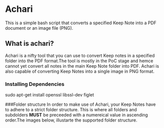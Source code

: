 # Achari
This is a simple bash script that converts a specified Keep Note into a PDF document or an image file (PNG). 

## What is achari?
Achari is a nifty tool that you can use to convert Keep notes in a specified folder into the PDF format.The tool is mostly in the PoC stage and hemce cannot yet convert all notes in the main Keep Note folder into PDF. Achari is also capable of converting Keep Notes into a single image in PNG format. 

### Installing Dependencies
sudo apt-get install openssl libssl-dev figlet

###Folder structure
In order to make use of Achari, your Keep Notes have to adhere to a strict folder structure. This is where all folders and subdolders **MUST** be preceeded with a numereical value in ascending order.The images below, illustarte the supported folder structure. 



